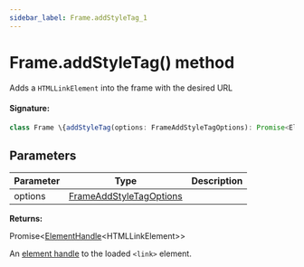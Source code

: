 ```yaml
---
sidebar_label: Frame.addStyleTag_1
---
```


# Frame.addStyleTag() method

Adds a `HTMLLinkElement` into the frame with the desired URL

#### Signature:

```typescript
class Frame \{addStyleTag(options: FrameAddStyleTagOptions): Promise<ElementHandle<HTMLLinkElement>>;\}
```

## Parameters

| Parameter | Type                                                              | Description |
| --------- | ----------------------------------------------------------------- | ----------- |
| options   | [FrameAddStyleTagOptions](./puppeteer.frameaddstyletagoptions.md) |             |

**Returns:**

Promise&lt;[ElementHandle](./puppeteer.elementhandle.md)&lt;HTMLLinkElement&gt;&gt;

An [element handle](./puppeteer.elementhandle.md) to the loaded `<link>` element.
